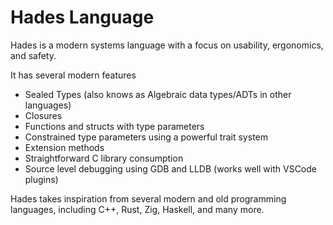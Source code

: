 # Hades Language
Hades is a modern systems language with a focus on usability, ergonomics, and safety.

It has several modern features

- Sealed Types (also knows as Algebraic data types/ADTs in other languages)
- Closures
- Functions and structs with type parameters
- Constrained type parameters using a powerful trait system
- Extension methods
- Straightforward C library consumption
- Source level debugging using GDB and LLDB (works well with VSCode plugins)

Hades takes inspiration from several modern and old programming languages,
including C++, Rust, Zig, Haskell, and many more.

